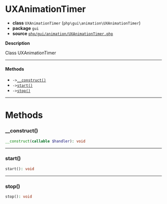 # UXAnimationTimer

- **class** `UXAnimationTimer` (`php\gui\animation\UXAnimationTimer`)
- **package** `gui`
- **source** [`php/gui/animation/UXAnimationTimer.php`](./src/main/resources/JPHP-INF/sdk/php/gui/animation/UXAnimationTimer.php)

**Description**

Class UXAnimationTimer

---

#### Methods

- `->`[`__construct()`](#method-__construct)
- `->`[`start()`](#method-start)
- `->`[`stop()`](#method-stop)

---
# Methods

<a name="method-__construct"></a>

### __construct()
```php
__construct(callable $handler): void
```

---

<a name="method-start"></a>

### start()
```php
start(): void
```

---

<a name="method-stop"></a>

### stop()
```php
stop(): void
```